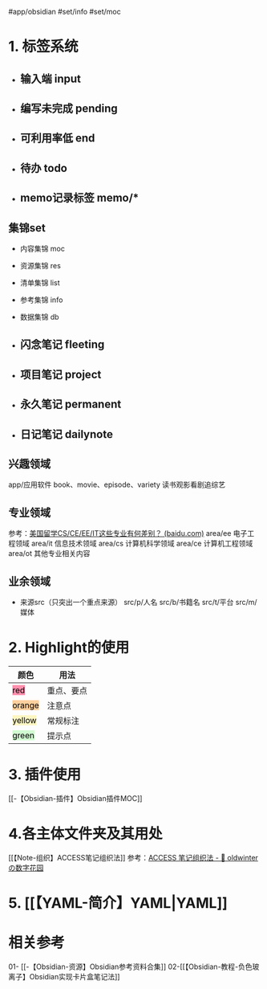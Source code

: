 #app/obsidian #set/info #set/moc 

# 1. 标签系统
* ## 输入端 input
* ## 编写未完成 pending
* ## 可利用率低 end
* ## 待办 todo
* ## memo记录标签 memo/*

## 集锦set
* 内容集锦 moc
* 资源集锦 res
* 清单集锦 list
* 参考集锦 info
* 数据集锦 db

* ## 闪念笔记 fleeting
* ## 项目笔记 project
* ## 永久笔记 permanent
* ## 日记笔记 dailynote

## 兴趣领域
app/应用软件
book、movie、episode、variety 读书观影看剧追综艺

## 专业领域
参考：[美国留学CS/CE/EE/IT这些专业有何差别？ (baidu.com)](https://baijiahao.baidu.com/s?id=1709210109948267273&wfr=spider&for=pc)
area/ee 电子工程领域
area/it 信息技术领域
area/cs 计算机科学领域
area/ce 计算机工程领域
area/ot 其他专业相关内容

## 业余领域
* 来源src（只突出一个重点来源）
src/p/人名
src/b/书籍名
src/t/平台
src/m/媒体

# 2. Highlight的使用
| 颜色                                               | 用法       |
| -------------------------------------------------- | ---------- |
| <mark style="background: #FF5582A6;">red</mark>    | 重点、要点 |
| <mark style="background: #FFB86CA6;">orange</mark> | 注意点     |
| <mark style="background: #FFF3A3A6;">yellow</mark> | 常规标注   |
| <mark style="background: #BBFABBA6;">green</mark>  | 提示点           |
# 3.  插件使用
[[-【Obsidian-插件】Obsidian插件MOC]]

# 4.各主体文件夹及其用处
[[【Note-组织】ACCESS笔记组织法]]
参考：[ACCESS 笔记组织法 - 🌲 oldwinterの数字花园](https://oldwinter.top/Cards/%E6%B0%B8%E4%B9%85%E7%AC%94%E8%AE%B0/ACCESS+%E7%AC%94%E8%AE%B0%E7%BB%84%E7%BB%87%E6%B3%95)

# 5. [[【YAML-简介】YAML|YAML]]

# 相关参考
01- [[-【Obsidian-资源】Obsidian参考资料合集]]
02-[[【Obsidian-教程-负色玻离子】Obsidian实现卡片盒笔记法]]


